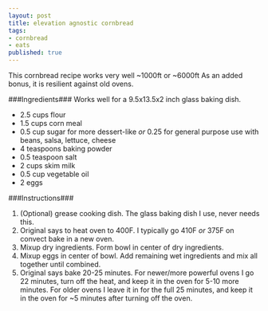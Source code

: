 ```yaml
---
layout: post
title: elevation agnostic cornbread
tags:
- cornbread
- eats
published: true
---
```

This cornbread recipe works very well ~1000ft or ~6000ft As an added bonus, it is resilient against old ovens.

###Ingredients###
Works well for a 9.5x13.5x2 inch glass baking dish.

- 2.5 cups flour
- 1.5 cups corn meal
- 0.5 cup sugar for more dessert-like *or* 0.25 for general purpose use with beans, salsa, lettuce, cheese
- 4 teaspoons baking powder
- 0.5 teaspoon salt
- 2 cups skim milk
- 0.5 cup vegetable oil
- 2 eggs

###Instructions###
1. (Optional) grease cooking dish. The glass baking dish I use, never needs this.
2. Original says to heat oven to 400F. I typically go 410F *or* 375F on convect bake in a new oven.
3. Mixup dry ingredients. Form bowl in center of dry ingredients.
4. Mixup eggs in center of bowl. Add remaining wet ingredients and mix all together until combined.
5. Original says bake 20-25 minutes. For newer/more powerful ovens I go 22 minutes,
turn off the heat, and keep it in the oven for 5-10 more minutes. For older ovens I leave it in for
the full 25 minutes, and keep it in the oven for ~5 minutes after turning off the oven.
